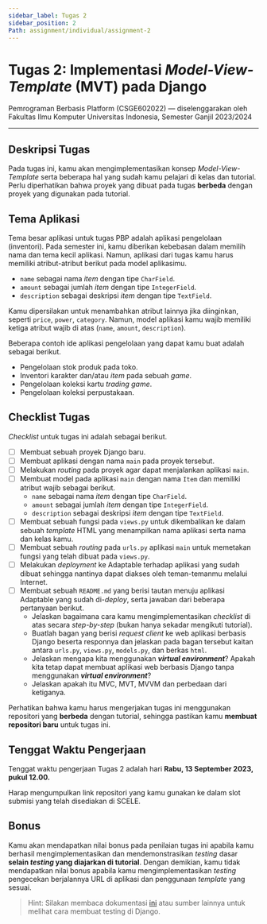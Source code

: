 ```yaml
---
sidebar_label: Tugas 2
sidebar_position: 2
Path: assignment/individual/assignment-2
---
```


# Tugas 2: Implementasi *Model-View-Template* (MVT) pada Django

Pemrograman Berbasis Platform (CSGE602022) — diselenggarakan oleh Fakultas Ilmu Komputer Universitas Indonesia, Semester Ganjil 2023/2024

---

## Deskripsi Tugas

Pada tugas ini, kamu akan mengimplementasikan konsep *Model-View-Template* serta beberapa hal yang sudah kamu pelajari di kelas dan tutorial. Perlu diperhatikan bahwa proyek yang dibuat pada tugas **berbeda** dengan proyek yang digunakan pada tutorial.

## Tema Aplikasi

Tema besar aplikasi untuk tugas PBP adalah aplikasi pengelolaan (inventori). Pada semester ini, kamu diberikan kebebasan dalam memilih nama dan tema kecil aplikasi. Namun, aplikasi dari tugas kamu harus memiliki atribut-atribut berikut pada model aplikasimu.

- `name` sebagai nama *item* dengan tipe `CharField`.
- `amount` sebagai jumlah *item* dengan tipe `IntegerField`.
- `description` sebagai deskripsi *item* dengan tipe `TextField`.

Kamu dipersilakan untuk menambahkan atribut lainnya jika diinginkan, seperti `price`, `power`, `category`. Namun, model aplikasi kamu wajib memiliki ketiga atribut wajib di atas (`name`, `amount`, `description`).

Beberapa contoh ide aplikasi pengelolaan yang dapat kamu buat adalah sebagai berikut.

- Pengelolaan stok produk pada toko.
- Inventori karakter dan/atau *item* pada sebuah *game*.
- Pengelolaan koleksi kartu *trading game*.
- Pengelolaan koleksi perpustakaan.

## Checklist Tugas

*Checklist* untuk tugas ini adalah sebagai berikut.

- [ ] Membuat sebuah proyek Django baru.
- [ ] Membuat aplikasi dengan nama `main` pada proyek tersebut.
- [ ] Melakukan *routing* pada proyek agar dapat menjalankan aplikasi `main`.
- [ ] Membuat model pada aplikasi `main` dengan nama `Item` dan memiliki atribut wajib sebagai berikut.
    - `name` sebagai nama *item* dengan tipe `CharField`.
    - `amount` sebagai jumlah *item* dengan tipe `IntegerField`.
    - `description` sebagai deskripsi *item* dengan tipe `TextField`.
- [ ] Membuat sebuah fungsi pada `views.py` untuk dikembalikan ke dalam sebuah *template* HTML yang menampilkan nama aplikasi serta nama dan kelas kamu.
- [ ] Membuat sebuah *routing* pada `urls.py` aplikasi `main` untuk memetakan fungsi yang telah dibuat pada `views.py`.
- [ ] Melakukan *deployment* ke Adaptable terhadap aplikasi yang sudah dibuat sehingga nantinya dapat diakses oleh teman-temanmu melalui Internet.
- [ ] Membuat sebuah `README.md` yang berisi tautan menuju aplikasi Adaptable yang sudah di-*deploy*, serta jawaban dari beberapa pertanyaan berikut.
    - Jelaskan bagaimana cara kamu mengimplementasikan *checklist* di atas secara *step-by-step* (bukan hanya sekadar mengikuti tutorial).
    - Buatlah bagan yang berisi *request client* ke web aplikasi berbasis Django beserta responnya dan jelaskan pada bagan tersebut kaitan antara `urls.py`, `views.py`, `models.py`, dan berkas `html`.
    - Jelaskan mengapa kita menggunakan ***virtual environment***? Apakah kita tetap dapat membuat aplikasi web berbasis Django tanpa menggunakan ***virtual environment***?
    - Jelaskan apakah itu MVC, MVT, MVVM dan perbedaan dari ketiganya.

Perhatikan bahwa kamu harus mengerjakan tugas ini menggunakan repositori yang **berbeda** dengan tutorial, sehingga pastikan kamu **membuat repositori baru** untuk tugas ini.

## Tenggat Waktu Pengerjaan

Tenggat waktu pengerjaan Tugas 2 adalah hari **Rabu, 13 September 2023, pukul 12.00.**

Harap mengumpulkan link repositori yang kamu gunakan ke dalam slot submisi yang telah disediakan di SCELE.

## Bonus

Kamu akan mendapatkan nilai bonus pada penilaian tugas ini apabila kamu berhasil mengimplementasikan dan mendemonstrasikan *testing* dasar **selain *testing* yang diajarkan di tutorial**. Dengan demikian, kamu tidak mendapatkan nilai bonus apabila kamu mengimplementasikan *testing* pengecekan berjalannya URL di aplikasi dan penggunaan *template* yang sesuai.

> Hint: Silakan membaca dokumentasi [ini](https://docs.djangoproject.com/en/4.2/topics/testing/) atau sumber lainnya untuk melihat cara membuat testing di Django.
